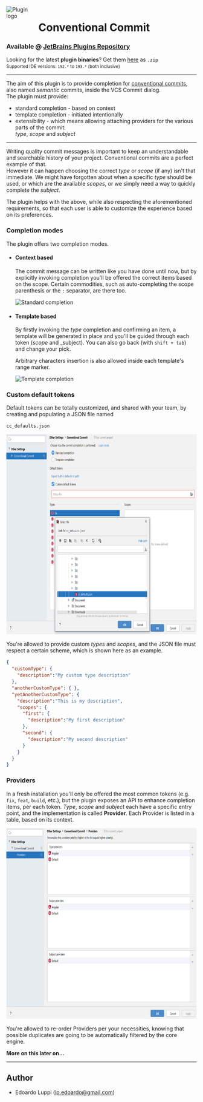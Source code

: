 <img align="left" width="85" height="85" src="https://raw.githubusercontent.com/lppedd/idea-conventional-commit/master/images/cc_logo.png" alt="Plugin logo">

# Conventional Commit

### Available @ [JetBrains Plugins Repository][1]

Looking for the latest **plugin binaries**? Get them [here][2] as `.zip`  
<small>Supported IDE versions: `192.*` to `193.*` (both inclusive)</small> 

-----

The aim of this plugin is to provide completion for [conventional commits][3],
also named _semantic_ commits, inside the VCS Commit dialog.  
The plugin must provide:

 - standard completion - based on context
 - template completion - initiated intentionally
 - extensibility - which means allowing attaching providers for the various parts of the commit:  
   _type_, _scope_ and _subject_

-----

Writing quality commit messages is important to keep an understandable and searchable history
of your project. Conventional commits are a perfect example of that.  
However it can happen choosing the correct _type_ or _scope_ (if any) isn't that immediate.
We might have forgotten about when a specific _type_ should be used, or which are the
available _scopes_, or we simply need a way to quickly complete the _subject_.

The plugin helps with the above, while also respecting the aforementioned requirements, so that
each user is able to customize the experience based on its preferences. 

### Completion modes

The plugin offers two completion modes.
  
  - #### Context based
    The commit message can be written like you have done until now, but by explicitly invoking
    completion you'll be offered the correct items based on the scope.
    Certain commodities, such as auto-completing the scope parenthesis or the `:` separator,
    are there too.
    
    <img width="845" height="229" src="https://raw.githubusercontent.com/lppedd/idea-conventional-commit/master/images/cc_standard.gif" alt="Standard completion">
    
  - #### Template based
    By firstly invoking the _type_ completion and confirming an item, a template will be
    generated in place and you'll be guided through each token (_scope_ and _subject).
    You can also go back (with `shift + tab`) and change your pick.
    
    Arbitrary characters insertion is also allowed inside each template's range marker.

    <img width="845" height="229" src="https://raw.githubusercontent.com/lppedd/idea-conventional-commit/master/images/cc_template.gif" alt="Template completion">

### Custom default tokens

Default tokens can be totally customized, and shared with your team, by creating and populating
a JSON file named 
```
cc_defaults.json
```

<img width="845" height="528" src="https://raw.githubusercontent.com/lppedd/idea-conventional-commit/master/images/cc_custom_defaults.png" alt="Custom defaults">

You're allowed to provide custom _types_ and _scopes_, and the JSON file must respect a certain scheme, 
which is shown here as an example.

```json
{
  "customType": {
    "description":"My custom type description"
  },
  "anotherCustomType": { },
  "yetAnotherCustomType": {
    "description":"This is my description",
    "scopes": {
      "first": {
        "description":"My first description"
      },
      "second": {
        "description":"My second description"
      }
    }
  }
}
```

### Providers

In a fresh installation you'll only be offered the most common tokens (e.g. `fix`, `feat`, `build`, etc.),
but the plugin exposes an API to enhance completion items, per each token.
_Type_, _scope_ and _subject_ each have a specific entry point, and the implementation is called
**Provider**. Each Provider is listed in a table, based on its context.

<img width="845" height="503" src="https://raw.githubusercontent.com/lppedd/idea-conventional-commit/master/images/cc_providers.png" alt="Providers">

You're allowed to re-order Providers per your necessities, knowing that possible duplicates
are going to be automatically filtered by the core engine.

<b>More on this later on...</b>

-----

## Author

 - Edoardo Luppi (<lp.edoardo@gmail.com>)

[1]: https://plugins.jetbrains.com/plugin/13389-conventional-commit
[2]: https://github.com/lppedd/idea-conventional-commit/releases
[3]: https://conventionalcommits.org/
